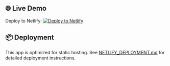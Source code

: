 
## 🌐 Live Demo

Deploy to Netlify: [![Deploy to Netlify](https://www.netlify.com/img/deploy/button.svg)](https://app.netlify.com/start/deploy?repository=https://github.com/ValhallaTech/TacoCatRadar)

## 📦 Deployment

This app is optimized for static hosting. See [NETLIFY_DEPLOYMENT.md](NETLIFY_DEPLOYMENT.md) for detailed deployment instructions.

